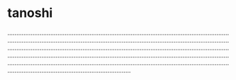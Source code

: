 # tanoshi

.................................................................................................................................................................................................................................................................................................................................................................................................................................................................................................................................................................................................................................................................................................................